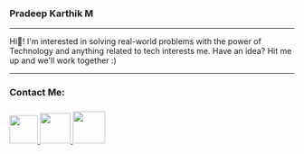 ### Pradeep Karthik M
<hr>
Hi👋! I'm interested in solving real-world problems with the power of Technology and anything related to tech interests me. Have an idea? Hit me up and we'll work together :)
<br>
<hr>

### Contact Me:
<a href="https://www.linkedin.com/in/pradeep-karthik-muthusamy-bb172a217/">
  <img height="50" src="https://cdn2.iconfinder.com/data/icons/social-media-2285/512/1_Linkedin_unofficial_colored_svg-256.png"/>
</a>
<a href="https://www.instagram.com/pradeep_karthik_77/">
  <img height="54" src="https://cdn4.iconfinder.com/data/icons/logos-brands-7/512/instagram_icon-instagram_buttoninstegram-256.png" style="margin-top: 10px;" />
</a>
<a href="mailto:pradeepkarthikm@gmail.com">
  <img height="57" src="https://cdn2.iconfinder.com/data/icons/social-media-2259/512/gmail-256.png"/>
</a>
